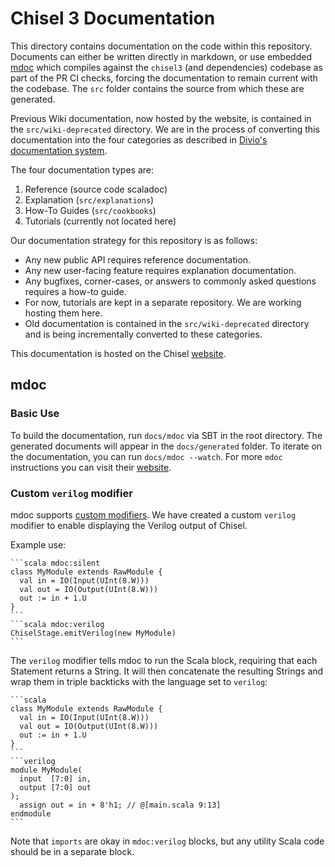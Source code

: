 # Chisel 3 Documentation

This directory contains documentation on the code within this repository.
Documents can either be written directly in markdown, or
use embedded [mdoc](https://scalameta.org/mdoc/)
which compiles against the `chisel3` (and dependencies) codebase
as part of the PR CI checks,
forcing the documentation to remain current with the codebase.
The `src` folder contains the source from which these are generated.

Previous Wiki documentation, now hosted by the website, is contained in the `src/wiki-deprecated` directory.
We are in the process of converting this documentation into the four categories as described in
[Divio's documentation system](https://documentation.divio.com/).

The four documentation types are:
 1. Reference (source code scaladoc)
 1. Explanation (`src/explanations`)
 1. How-To Guides (`src/cookbooks`)
 1. Tutorials (currently not located here)

Our documentation strategy for this repository is as follows:
 * Any new public API requires reference documentation.
 * Any new user-facing feature requires explanation documentation.
 * Any bugfixes, corner-cases, or answers to commonly asked questions requires a how-to guide.
 * For now, tutorials are kept in a separate repository. We are working hosting them here.
 * Old documentation is contained in the `src/wiki-deprecated` directory and is being incrementally converted to these
 categories.

This documentation is hosted on the Chisel [website](https://www.chisel-lang.org).

## mdoc

### Basic Use

To build the documentation, run `docs/mdoc` via SBT in the root directory. The generated documents
will appear in the `docs/generated` folder. To iterate on the documentation, you can run `docs/mdoc --watch`. For
more `mdoc` instructions you can visit their [website](https://scalameta.org/mdoc/).

### Custom `verilog` modifier

mdoc supports [custom modifiers](https://scalameta.org/mdoc/docs/modifiers.html#postmodifier).
We have created a custom `verilog` modifier to enable displaying the Verilog output of Chisel.

Example use:
````
```scala mdoc:silent
class MyModule extends RawModule {
  val in = IO(Input(UInt(8.W)))
  val out = IO(Output(UInt(8.W)))
  out := in + 1.U
}
```
```scala mdoc:verilog
ChiselStage.emitVerilog(new MyModule)
```
````
The `verilog` modifier tells mdoc to run the Scala block, requiring that each Statement returns a String.
It will then concatenate the resulting Strings and wrap them in triple backticks with the language set to `verilog`:
````
```scala
class MyModule extends RawModule {
  val in = IO(Input(UInt(8.W)))
  val out = IO(Output(UInt(8.W)))
  out := in + 1.U
}
```
```verilog
module MyModule(
  input  [7:0] in,
  output [7:0] out
);
  assign out = in + 8'h1; // @[main.scala 9:13]
endmodule
```
````

Note that `imports` are okay in `mdoc:verilog` blocks, but any utility Scala code should be in a separate block.
